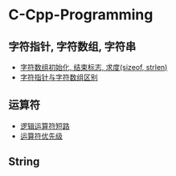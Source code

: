 # C-Cpp-Programming

## 字符指针, 字符数组, 字符串

* [字符数组初始化, 结束标志, 求度(sizeof, strlen)](https://github.com/shuanghong/C-Cpp-Programming/tree/master/Char_Array_Ptr_String)
* [字符指针与字符数组区别](https://github.com/shuanghong/C-Cpp-Programming/tree/master/Char_Array_Ptr_String)

## 运算符

* [逻辑运算符短路](https://github.com/shuanghong/C-Cpp-Programming/tree/master/Operator)
* [运算符优先级](https://github.com/shuanghong/C-Cpp-Programming/tree/master/Operator)

## String
